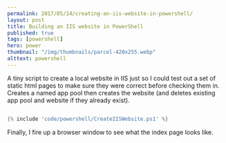 ```yaml
---
permalink: 2017/05/14/creating-an-iis-website-in-powershell/
layout: post
title: Building an IIS website in PowerShell
published: true
tags: [powershell]
hero: power
thumbnail: "/img/thumbnails/parcel-420x255.webp"
alttext: powershell
---
```


A tiny script to create a local website in IIS just so I could test out a set of static
html pages to make sure they were correct before checking them in. Creates a named app pool
then creates the website (and deletes existing app pool and website if they already exist).

```powershell

{% include 'code/powershell/CreateIISWebsite.ps1' %}

```

Finally, I fire up a browser window to see what the index page looks like.
